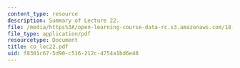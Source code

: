 ```yaml
---
content_type: resource
description: Summary of Lecture 22.
file: /media/https%3A/open-learning-course-data-rc.s3.amazonaws.com/18-997-topics-in-combinatorial-optimization-spring-2004/f8301c675d90c516212c4754a1bd6e48_co_lec22.pdf
file_type: application/pdf
resourcetype: Document
title: co_lec22.pdf
uid: f8301c67-5d90-c516-212c-4754a1bd6e48
---
```

